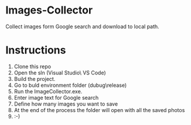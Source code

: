 # Images-Collector
Collect images form Google search and download to local path.

# Instructions

1. Clone this repo
2. Open the sln (Visual Studio\ VS Code)
3. Build the project.
4. Go to buld environment folder (dubug\release)
5. Run the ImageCollector.exe.
6. Enter image text for Google search
7. Define how many images you want to save
8. At the end of the process the folder will open with all the saved photos
9. :-)

